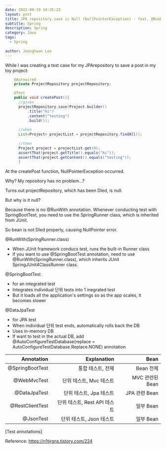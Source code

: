 ```yaml
---
date: 2022-09-19 14:35:23
layout: post
title: JPA repository.save is Null (NullPointerException) - feat. @RunWith & @SpringBootTest & @DataJpaTest
subtitle: Spring 
description: Spring 
category: Java
tags:
  - Spring
  
author: Jeonghwan Lee
---
```


While I was creating a test case for my JPArepository to save a post 
in my toy project:

```java
    @Autowired
    private ProjectRepository projectRepository;

    @Test
    public void createPost(){
      //given
      projectRepository.save(Project.builder()
          .title("hi")
          .content("testing")
          .build());
      
      //when
      List<Project> projectList = projectRepository.findAll();
    
      //then
      Project project = projectList.get(0);
      assertThat(project.getTitle().equals("hi"));
      assertThat(project.getContent().equals("testing"));
      }
```

At the createPost function, NullPointerException occurred.

Why? My repository has no problem...?

Turns out projectRepository, which has been DIed, is null.

But why is it null?

Because there is no @RunWith annotation. Whenever conducting test
with SpringBootTest, you need to use the SpringRunner class, which
is inherited from JUnit.

So bean is not DIed properly, causing NullPointer error.

@RunWith(SpringRunner.class)
* When JUnit framework conducs test, runs the built-in Runner class
* If you want to use @SpringBootTest annotation, need to use
@RunWith(SpringRunner.class), which inherits JUnit SpringJUnit4ClassRunner class.

@SpringBootTest
* for an integrated test
* Integrates individual 단위 tests into 1 inegrated test
* But it loads all the application's settings so as the app scales,
it becomes slower

@DataJpaTest
* for JPA test
* When individual 단위 test ends, automatically rolls back the DB
* Uses in-memory DB
* If want to test in the actual DB, add @AutoConfigureTestDatabase(replace = AutoConfigureTestDatabase.Replace.NONE) annotation

|      Annotation |    Explanation |     Bean |
|----------------:|---------------:|---------:|
| @SpringBootTest |     통합 테스트, 전체 |      Bean 전체    |
|     @WebMvcTest |         단위 테스트, Mvc 테스트 | MVC 관련된 Bean|
|    @DataJpaTest |         단위 테스트, Jpa 테스트 |   JPA 관련 Bean |
| @RestClientTest |          단위 테스트, Rest API 테스트 |     일부 Bean     |
|       @JsonTest |         단위 테스트, Json 테스트 |   일부 Bean |

[Test annotations]

Reference: https://n1tjrgns.tistory.com/224

